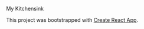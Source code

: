 My Kitchensink

This project was bootstrapped with [Create React App](https://github.com/facebookincubator/create-react-app).